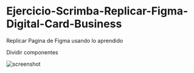 # Ejercicio-Scrimba-Replicar-Figma-Digital-Card-Business

Replicar Pagina de Figma usando lo aprendido

Dividir componentes
 

![screenshot](https://i.imgur.com/qbs4IWD.png)
